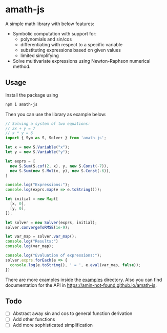 # amath-js
A simple math library with below features:
- Symbolic computation with support for:
    - polynomials and sin/cos
    - differentiating with respect to a specific variable
    - substituting expressions based on given values 
    - limited simplifying
- Solve multivariate expressions using Newton-Raphson numerical method.

## Usage
Install the package using
```sh
npm i amath-js
```
Then you can use the library as example below:
```javascript
// Solving a system of two equations:
// 2x + y = 7
// x * y = 6
import { Sym as S, Solver } from 'amath-js';

let x = new S.Variable("x");
let y = new S.Variable("y");

let exprs = [
  new S.Sum(S.cof(2, x), y, new S.Const(-7)),
  new S.Sum(new S.Mul(x, y), new S.Const(-6)),
]

console.log("Expressions:");
console.log(exprs.map(e => e.toString()));

let initial = new Map([
  [x, 0],
  [y, 0],
]);

let solver = new Solver(exprs, initial);
solver.convergeToRMSE(1e-9);

let var_map = solver.var_map();
console.log("Results:")
console.log(var_map);

console.log("Evaluation of expressions:");
solver.exprs.forEach(e => {
  console.log(e.toString(), ' = ', e.eval(var_map, false));
})
```
There are more examples inside the [examples](https://github.com/amin-not-found/amath-js/blob/master/examples/) directory.
Also you can find documentation for the API in https://amin-not-found.github.io/amath-js.

## Todo
- [ ] Abstract away sin and cos to general function derivation
- [ ] Add other functions
- [ ] Add more sophisticated simplification